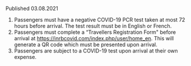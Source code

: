 Published 03.08.2021
1. Passengers must have a negative COVID-19 PCR test taken at most 72 hours before arrival. The test result must be in English or French.
2. Passengers must complete a “Travellers Registration Form" before arrival at <a href="https://inrbcovid.com/index.php/user/home_en">https://inrbcovid.com/index.php/user/home_en</a>. This will generate a QR code which must be presented upon arrival.
3. Passengers are subject to a COVID-19 test upon arrival at their own expense.

